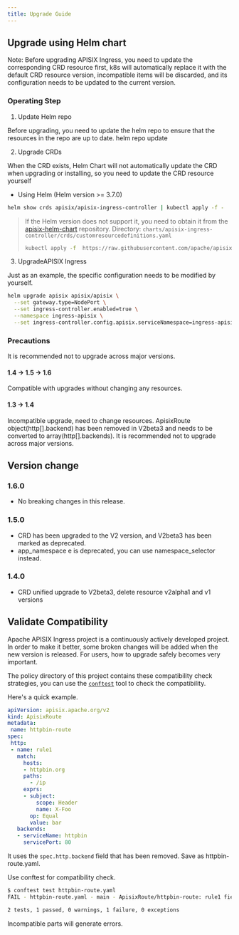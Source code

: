 ```yaml
---
title: Upgrade Guide
---
```


<!--
#
# Licensed to the Apache Software Foundation (ASF) under one or more
# contributor license agreements.  See the NOTICE file distributed with
# this work for additional information regarding copyright ownership.
# The ASF licenses this file to You under the Apache License, Version 2.0
# (the "License"); you may not use this file except in compliance with
# the License.  You may obtain a copy of the License at
#
#     http://www.apache.org/licenses/LICENSE-2.0
#
# Unless required by applicable law or agreed to in writing, software
# distributed under the License is distributed on an "AS IS" BASIS,
# WITHOUT WARRANTIES OR CONDITIONS OF ANY KIND, either express or implied.
# See the License for the specific language governing permissions and
# limitations under the License.
#
-->

## Upgrade using Helm chart

Note: Before upgrading APISIX Ingress, you need to update the corresponding CRD resource first, k8s will automatically replace it with the default CRD resource version, incompatible items will be discarded, and its configuration needs to be updated to the current version.

### Operating Step

1. Update Helm repo

Before upgrading, you need to update the helm repo to ensure that the resources in the repo are up to date.
helm repo update

2. Upgrade CRDs

When the CRD exists, Helm Chart will not automatically update the CRD when upgrading or installing, so you need to update the CRD resource yourself

- Using Helm (Helm version >= 3.7.0)

```sh
helm show crds apisix/apisix-ingress-controller | kubectl apply -f -
```

> If the Helm version does not support it, you need to obtain it from the [apisix-helm-chart](https://github.com/apache/apisix-helm-chart) repository.
> Directory: `charts/apisix-ingress-controller/crds/customresourcedefinitions.yaml`
>
> ```sh
> kubectl apply -f  https://raw.githubusercontent.com/apache/apisix-helm-chart/apisix-0.11.1/charts/apisix-ingress-controller/crds/customresourcedefinitions.yaml
> ```

3. UpgradeAPISIX Ingress

Just as an example, the specific configuration needs to be modified by yourself.

```sh
helm upgrade apisix apisix/apisix \
  --set gateway.type=NodePort \
  --set ingress-controller.enabled=true \
  --namespace ingress-apisix \
  --set ingress-controller.config.apisix.serviceNamespace=ingress-apisix
```

### Precautions

It is recommended not to upgrade across major versions.

#### 1.4 -> 1.5 -> 1.6

Compatible with upgrades without changing any resources.

#### 1.3 -> 1.4

Incompatible upgrade, need to change resources.
ApisixRoute object(http[].backend) has been removed in V2beta3 and needs to be converted to array(http[].backends). It is recommended not to upgrade across major versions.

## Version change

### 1.6.0

- No breaking changes in this release.

### 1.5.0

- CRD has been upgraded to the V2 version, and V2beta3 has been marked as deprecated.
- app_namespace e is deprecated, you can use namespace_selector instead.

### 1.4.0

- CRD unified upgrade to V2beta3, delete resource v2alpha1 and v1 versions

## Validate Compatibility

Apache APISIX Ingress project is a continuously actively developed project.
In order to make it better, some broken changes will be added when the new version is released.
For users, how to upgrade safely becomes very important.

The policy directory of this project contains these compatibility check strategies,
you can use the [`conftest`](https://github.com/open-policy-agent/conftest) tool to check the compatibility.

Here's a quick example.

```yaml
apiVersion: apisix.apache.org/v2
kind: ApisixRoute
metadata:
 name: httpbin-route
spec:
 http:
 - name: rule1
   match:
     hosts:
     - httpbin.org
     paths:
       - /ip
     exprs:
     - subject:
         scope: Header
         name: X-Foo
       op: Equal
       value: bar
   backends:
   - serviceName: httpbin
     servicePort: 80
```

It uses the `spec.http.backend` field that has been removed.
Save as httpbin-route.yaml.

Use conftest for compatibility check.

```bash
$ conftest test httpbin-route.yaml
FAIL - httpbin-route.yaml - main - ApisixRoute/httpbin-route: rule1 field http.backend has been removed, use http.backends instead.

2 tests, 1 passed, 0 warnings, 1 failure, 0 exceptions
```

Incompatible parts will generate errors.
